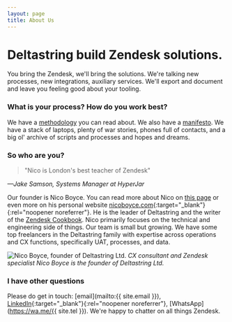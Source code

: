 ```yaml
---
layout: page
title: About Us
---
```


# Deltastring build Zendesk solutions.

You bring the Zendesk, we'll bring the solutions. We're talking new processes, new integrations, auxiliary services. We'll export and document and leave you feeling good about your tooling.

### What is your process? How do you work best?

We have a [methodology](https://deltastring.com/2024/05/22/unlock-zendesk-with-deltastring/) you can read about. We also have a [manifesto](https://deltastring.com/manifesto/). We have a stack of laptops, plenty of war stories, phones full of contacts, and a big ol' archive of scripts and processes and hopes and dreams.

### So who are you?

>"Nico is London's best teacher of Zendesk" 

*—Jake Samson, Systems Manager at HyperJar*

Our founder is Nico Boyce. You can read more about Nico on [this page](https://deltastring.com/nico/) or even more on his personal website [nicoboyce.com](https://nicoboyce.com){:target="_blank"}{:rel="noopener noreferrer"}. He is the leader of Deltastring and the writer of the [Zendesk Cookbook](https://deltastring.com/2024/07/29/well-read/). Nico primarily focuses on the technical and engineering side of things. Our team is small but growing. We have some top freelancers in the Deltastring family with expertise across operations and CX functions, specifically UAT, processes, and data.

![Nico Boyce, founder of Deltastring Ltd.](/public/img/nico-office.jpeg)
*CX consultant and Zendesk specialist Nico Boyce is the founder of Deltastring Ltd.*

### I have other questions

Please do get in touch: [email](mailto:{{ site.email }}), [LinkedIn](https://www.linkedin.com/in/nicoboyce/){:target="_blank"}{:rel="noopener noreferrer"}, [WhatsApp](https://wa.me/{{ site.tel }}). We're happy to chatter on all things Zendesk.